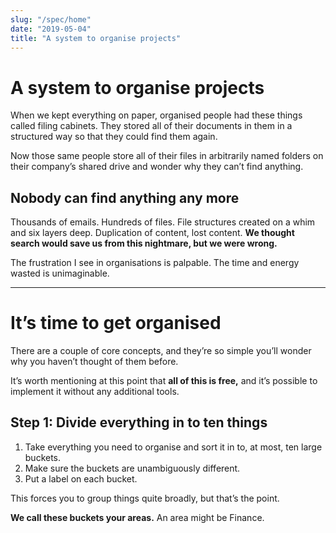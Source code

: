 ```yaml
---
slug: "/spec/home"
date: "2019-05-04"
title: "A system to organise projects"
---
```


# A system to organise projects

When we kept everything on paper, organised people had these things called filing cabinets. They stored all of their documents in them in a structured way so that they could find them again.

Now those same people store all of their files in arbitrarily named folders on their company’s shared drive and wonder why they can’t find anything.

## Nobody can find anything any more

Thousands of emails. Hundreds of files. File structures created on a whim and six layers deep. Duplication of content, lost content. **We thought search would save us from this nightmare, but we were wrong.**

The frustration I see in organisations is palpable. The time and energy wasted is unimaginable.

---

# It’s time to get organised

There are a couple of core concepts, and they’re so simple you’ll wonder why you haven’t thought of them before.

It’s worth mentioning at this point that **all of this is free,** and it’s possible to implement it without any additional tools.

## Step 1: Divide everything in to ten things

1. Take everything you need to organise and sort it in to, at most, ten large buckets.
2. Make sure the buckets are unambiguously different.
3. Put a label on each bucket.

This forces you to group things quite broadly, but that’s the point.

**We call these buckets your areas.** An area might be Finance.
